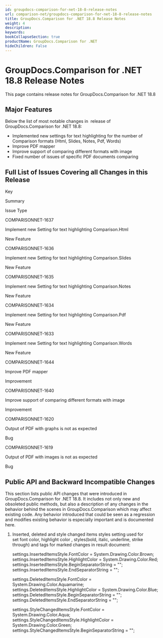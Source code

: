 ```yaml
---
id: groupdocs-comparison-for-net-18-8-release-notes
url: comparison-net/groupdocs-comparison-for-net-18-8-release-notes
title: GroupDocs.Comparison for .NET 18.8 Release Notes
weight: 4
description: 
keywords: 
bookCollapseSection: true
productName: GroupDocs.Comparison for .NET
hideChildren: False
---
```


# GroupDocs.Comparison for .NET 18.8 Release Notes

This page contains release notes for GroupDocs.Comparison for .NET 18.8

## Major Features

Below the list of most notable changes in  release of GroupDocs.Comparison for .NET 18.8:

*   Implemented new settings for text highlighting for the number of Comparison formats (Html, Slides, Notes, Pdf, Words)
*   Improve PDF mapper
*   Improve support of comparing different formats with image
*   Fixed number of issues of specific PDF documents comparing

## Full List of Issues Covering all Changes in this Release

Key

Summary

Issue Type

COMPARISONNET-1637

Implement new Setting for text highlighting Comparison.Html

New Feature

COMPARISONNET-1636

Implement new Setting for text highlighting Comparison.Slides

New Feature

COMPARISONNET-1635

Implement new Setting for text highlighting Comparison.Notes

New Feature

COMPARISONNET-1634

Implement new Setting for text highlighting Comparison.Pdf

New Feature

COMPARISONNET-1633

Implement new Setting for text highlighting Comparison.Words

New Feature

COMPARISONNET-1644

Improve PDF mapper

Improvement

COMPARISONNET-1640

Improve support of comparing different formats with image

Improvement

COMPARISONNET-1620

Output of PDF with graphs is not as expected

Bug

COMPARISONNET-1619

Output of PDF with images is not as expected

Bug

## Public API and Backward Incompatible Changes

This section lists public API changes that were introduced in GroupDocs.Comparison for .NET 18.8. It includes not only new and obsoleted public methods, but also a description of any changes in the behavior behind the scenes in GroupDocs.Comparison which may affect existing code. Any behavior introduced that could be seen as a regression and modifies existing behavior is especially important and is documented here.

1.  Inserted, deleted and style changed items styles setting used for set font color, highlight color , styles(bold, italic, underline, strike through) and tags for marked changes in result document:
    
    settings.InsertedItemsStyle.FontColor = System.Drawing.Color.Brown;
    settings.InsertedItemsStyle.HighlightColor = System.Drawing.Color.Red;
    settings.InsertedItemsStyle.BeginSeparatorString = "<inserted>";
    settings.InsertedItemsStyle.EndSeparatorString = "</inserted>";
    
    settings.DeletedItemsStyle.FontColor = System.Drawing.Color.Aquamarine;
    settings.DeletedItemsStyle.HighlightColor = System.Drawing.Color.Blue;
    settings.DeletedItemsStyle.BeginSeparatorString = "<deleted>";
    settings.DeletedItemsStyle.EndSeparatorString = "</deleted>";
    
    settings.StyleChangedItemsStyle.FontColor = System.Drawing.Color.Aqua;
    settings.StyleChangedItemsStyle.HighlightColor = System.Drawing.Color.Green;
    settings.StyleChangedItemsStyle.BeginSeparatorString = "<style>";
    settings.StyleChangedItemsStyle.EndSeparatorString = "</style>";
